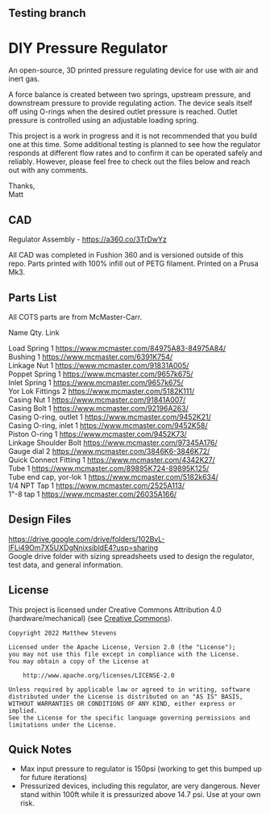 ## Testing branch

# DIY Pressure Regulator
An open-source, 3D printed pressure regulating device for use with air and inert gas.

A force balance is created between two springs, upstream pressure, and downstream pressure to provide regulating action. The device seals itself off using O-rings when the desired outlet pressure is reached. Outlet pressure is controlled using an adjustable loading spring.  

This project is a work in progress and it is not recommended that you build one at this time. Some additional testing is planned to see how the regulator responds at different flow rates and to confirm it can be operated safely and reliably. However, please feel free to check out the files below and reach out with any comments.

Thanks,  
Matt

## CAD
Regulator Assembly -  https://a360.co/3TrDwYz

All CAD was completed in Fushion 360 and is versioned outside of this repo. Parts printed with 100% infill out of PETG filament. Printed on a Prusa Mk3.


## Parts List
All COTS parts are from McMaster-Carr. 

Name	Qty.	Link

Load Spring	1	https://www.mcmaster.com/84975A83-84975A84/	   
Bushing	1	https://www.mcmaster.com/6391K754/	    
Linkage Nut	1	https://www.mcmaster.com/91831A005/	  
Poppet Spring	1	https://www.mcmaster.com/9657k675/	  
Inlet Spring	1	https://www.mcmaster.com/9657k675/	  
Yor Lok Fittings	2	https://www.mcmaster.com/5182K111/	  
Casing Nut	1	https://www.mcmaster.com/91841A007/	  
Casing Bolt	1	https://www.mcmaster.com/92196A263/	  
Casing O-ring, outlet	1	https://www.mcmaster.com/9452K21/	  
Casing O-ring, inlet	1	https://www.mcmaster.com/9452K58/	  
Piston O-ring	1	https://www.mcmaster.com/9452K73/	  
Linkage Shoulder Bolt		https://www.mcmaster.com/97345A176/	   
Gauge dial	2	https://www.mcmaster.com/3846K6-3846K72/	  
Quick Connect Fitting	1	https://www.mcmaster.com/4342K27/	   
Tube	1	https://www.mcmaster.com/89895K724-89895K125/  
Tube end cap, yor-lok	 1	https://www.mcmaster.com/5182k634/  
1/4 NPT Tap 1	https://www.mcmaster.com/2525A113/	  
1"-8 tap	1	https://www.mcmaster.com/26035A166/	  

## Design Files
https://drive.google.com/drive/folders/102BvL-IFLi49Om7X5UXDgNnixsjbldE4?usp=sharing  
Google drive folder with sizing spreadsheets used to design the regulator, test data, and general information.

## License
This project is licensed under Creative Commons Attribution 4.0 (hardware/mechanical) (see [Creative Commons](https://creativecommons.org/licenses/by/4.0/)).

    Copyright 2022 Matthew Stevens
    
    Licensed under the Apache License, Version 2.0 (the "License");
    you may not use this file except in compliance with the License.
    You may obtain a copy of the License at
    
        http://www.apache.org/licenses/LICENSE-2.0
    
    Unless required by applicable law or agreed to in writing, software
    distributed under the License is distributed on an "AS IS" BASIS,
    WITHOUT WARRANTIES OR CONDITIONS OF ANY KIND, either express or implied.
    See the License for the specific language governing permissions and
    limitations under the License.

## Quick Notes
- Max input pressure to regulator is 150psi  (working to get this bumped up for future iterations)
- Pressurized devices, including this regulator, are very dangerous. Never stand within 100ft while it is pressurized above 14.7 psi. Use at your own risk.   
  
